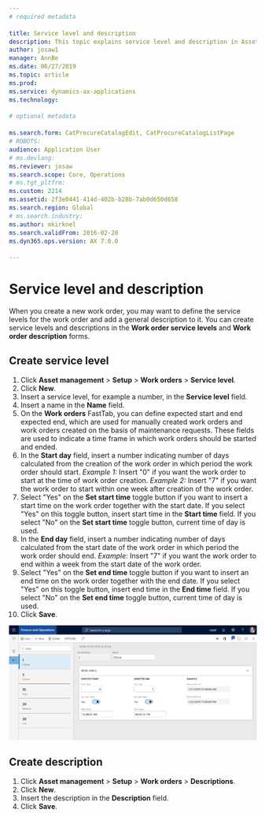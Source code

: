 ```yaml
---
# required metadata

title: Service level and description
description: This topic explains service level and description in Asset Management.
author: josaw1
manager: AnnBe
ms.date: 06/27/2019
ms.topic: article
ms.prod: 
ms.service: dynamics-ax-applications
ms.technology: 

# optional metadata

ms.search.form: CatProcureCatalogEdit, CatProcureCatalogListPage
# ROBOTS: 
audience: Application User
# ms.devlang: 
ms.reviewer: josaw
ms.search.scope: Core, Operations
# ms.tgt_pltfrm: 
ms.custom: 2214
ms.assetid: 2f3e0441-414d-402b-b28b-7ab0d650d658
ms.search.region: Global
# ms.search.industry: 
ms.author: mkirknel
ms.search.validFrom: 2016-02-28
ms.dyn365.ops.version: AX 7.0.0

---
```


# Service level and description


When you create a new work order, you may want to define the service levels for the work order and add a general description to it. You can create service levels and descriptions in the **Work order service levels** and **Work order description** forms.

## Create service level

1. Click **Asset management** > **Setup** > **Work orders** > **Service level**.
2. Click **New**.
3. Insert a service level, for example a number, in the **Service level** field.
4. Insert a name in the **Name** field.
5. On the **Work orders** FastTab, you can define expected start and end expected end, which are used for manually created work orders and work orders created on the basis of maintenance requests. These fields are used to indicate a time frame in which work orders should be started and ended.
6. In the **Start day** field, insert a number indicating number of days calculated from the creation of the work order in which period the work order should start. *Example 1:* Insert "0" if you want the work order to start at the time of work order creation. *Example 2:* Insert "7" if you want the work order to start within one week after creation of the work order.
7. Select "Yes" on the **Set start time** toggle button if you want to insert a start time on the work order together with the start date. If you select "Yes" on this toggle button, insert start time in the **Start time** field. If you select "No" on the **Set start time** toggle button, current time of day is used.
8. In the **End day** field, insert a number indicating number of days calculated from the start date of the work order in which period the work order should end. *Example:* Insert "7" if you want the work order to end within a week from the start date of the work order.
9. Select "Yes" on the **Set end time** toggle button if you want to insert an end time on the work order together with the end date. If you select "Yes" on this toggle button, insert end time in the **End time** field. If you select "No" on the **Set end time** toggle button, current time of day is used.
10. Click **Save**.


![Figure 1](media/19-setup-for-work-orders.png)


## Create description

1. Click **Asset management** > **Setup** > **Work orders** > **Descriptions**.
2. Click **New**.
3. Insert the description in the **Description** field.
4. Click **Save**.

